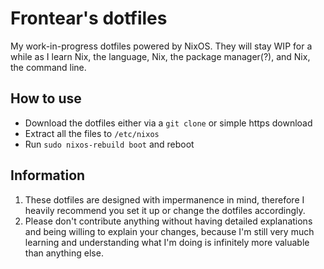 # Frontear's dotfiles

My work-in-progress dotfiles powered by NixOS. They will stay WIP for a while as I learn Nix, the language, Nix, the package manager(?), and Nix, the command line.

## How to use

- Download the dotfiles either via a `git clone` or simple https download
- Extract all the files to `/etc/nixos`
- Run `sudo nixos-rebuild boot` and reboot

## Information

1. These dotfiles are designed with impermanence in mind, therefore I heavily recommend you set it up or change the dotfiles accordingly.
2. Please don't contribute anything without having detailed explanations and being willing to explain your changes, because I'm still very much learning and understanding what I'm doing is infinitely more valuable than anything else.
